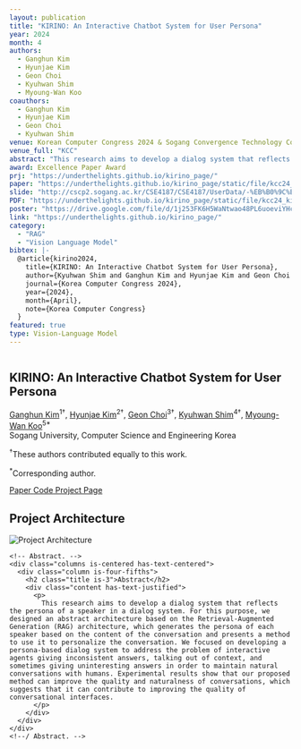 ```yaml
---
layout: publication
title: "KIRINO: An Interactive Chatbot System for User Persona"
year: 2024
month: 4
authors:
  - Ganghun Kim
  - Hyunjae Kim
  - Geon Choi
  - Kyuhwan Shim
  - Myoung-Wan Koo
coauthors:
  - Ganghun Kim
  - Hyunjae Kim
  - Geon Choi
  - Kyuhwan Shim
venue: Korean Computer Congress 2024 & Sogang Convergence Technology Competition 
venue_full: "KCC"
abstract: "This research aims to develop a dialog system that reflects the persona of a speaker in a dialog system. For this purpose, we designed an abstract architecture based on the Retrieval-Augmented Generation (RAG) architecture, which generates the persona of each speaker based on the content of the conversation and presents a method to use it to personalize the conversation. We focused on developing a persona-based dialog system to address the problem of interactive agents giving inconsistent answers, talking out of context, and sometimes giving uninteresting answers in order to maintain natural conversations with humans. Experimental results show that our proposed method can improve the quality and naturalness of conversations, which suggests that it can contribute to improving the quality of conversational interfaces."
award: Excellence Paper Award
prj: "https://underthelights.github.io/kirino_page/"
paper: "https://underthelights.github.io/kirino_page/static/file/kcc24_kirino.pdf"
slide: "http://cscp2.sogang.ac.kr/CSE4187/CSE4187/UserData/-%EB%B0%9C%ED%91%9C%EC%9E%90%EB%A3%8C-%EC%A4%91%EA%B0%84%EB%B0%9C%ED%91%9C-_%EB%82%B4_%EC%86%8C%ED%94%84%ED%8A%B8%EC%9B%A8%EC%96%B4%EA%B0%80_%EC%9D%B4%EB%A0%87%EA%B2%8C_%EA%B7%80%EC%97%AC%EC%9A%B8_%EB%A6%AC%EA%B0%80_%EC%97%86%EC%96%B4.pdf"
PDF: "https://underthelights.github.io/kirino_page/static/file/kcc24_kirino.pdf"
poster: "https://drive.google.com/file/d/1j253FK6H5WaNtwao48PL6uoeviYHcIAt/view"
link: "https://underthelights.github.io/kirino_page/"
category: 
  - "RAG"
  - "Vision Language Model"
bibtex: |-
  @article{kirino2024,
    title={KIRINO: An Interactive Chatbot System for User Persona},
    author={Kyuhwan Shim and Ganghun Kim and Hyunjae Kim and Geon Choi and Myoung-Wan Koo},
    journal={Korea Computer Congress 2024},
    year={2024},
    month={April},
    note={Korea Computer Congress}
  }
featured: true
type: Vision-Language Model
---
```

<meta name="description" content="KIRINO : An Interactive Chatbot System for User Persona">
<meta name="keywords" content="Dialogue System, Chatbot, User Persona">
<meta name="viewport" content="width=device-width, initial-scale=1">
<title>KIRINO : An Interactive Chatbot System for User Persona</title>

<!-- Global site tag (gtag.js) - Google Analytics -->
<script async src="https://www.googletagmanager.com/gtag/js?id=G-PYVRSFMDRL"></script>
<script>
  window.dataLayer = window.dataLayer || [];
  function gtag(){dataLayer.push(arguments);}
  gtag('js', new Date());
  gtag('config', 'G-PYVRSFMDRL');
</script>

<link href="https://fonts.googleapis.com/css?family=Google+Sans|Noto+Sans|Castoro" rel="stylesheet">
<link rel="stylesheet" href="./static/css/bulma.min.css">
<link rel="stylesheet" href="https://cdn.jsdelivr.net/gh/jpswalsh/academicons@1/css/academicons.min.css">
<link rel="stylesheet" href="./static/css/index.css">
<link rel="icon" href="favicon.ico">

<script src="https://ajax.googleapis.com/ajax/libs/jquery/3.5.1/jquery.min.js"></script>
<script defer src="https://cdnjs.cloudflare.com/ajax/libs/font-awesome/5.15.3/js/all.min.js"></script>
<script src="./static/js/index.js"></script>
</head>
<body>

<section class="hero">
  <div class="hero-body">
    <div class="container is-max-desktop">
      <div class="columns is-centered">
        <div class="column has-text-centered">
          <h1 class="title is-1 publication-title">KIRINO: An Interactive Chatbot System for User Persona</h1>
          <div class="is-size-5 publication-authors">
            <span class="author-block">
              <a href="https://github.com/kanghun0819">Ganghun Kim</a><sup>1†</sup>,
            </span>
            <span class="author-block">
              <a href="https://typednow.com/">Hyunjae Kim</a><sup>2†</sup>,
            </span>
            <span class="author-block">
              <a href="https://github.com/MarsMan13">Geon Choi</a><sup>3†</sup>,
            </span>
            <span class="author-block">
              <a href="https://bi.snu.ac.kr/~khshim">Kyuhwan Shim</a><sup>4†</sup>,
            </span>
            <span class="author-block">
              <a href="https://isds.sogang.ac.kr/page/members">Myoung-Wan Koo</a><sup>5*</sup>
            </span>
          </div>
          <div class="is-size-5 publication-authors">
            <span class="author-block"><sup></sup>Sogang University, Computer Science and Engineering</span>
            <span class="author-block"><sup></sup>Korea</span>
          </div>
          <p><sup>†</sup>These authors contributed equally to this work.</p>
          <p><sup>*</sup>Corresponding author.</p>
          <div class="column has-text-centered">
            <div class="publication-links">
              <!-- PDF Link. -->
              <span class="link-block">
                <a href="https://underthelights.github.io/kirino_page/static/file/kcc24_kirino.pdf" class="external-link button is-normal is-rounded is-dark">
                  <span class="icon">
                    <i class="fas fa-file-pdf"></i>
                  </span>
                  <span>Paper</span>
                </a>
              </span>
              <!-- Code Link. -->
              <span class="link-block">
                <a href="https://github.com/itsnowkim/kirino" class="external-link button is-normal is-rounded is-dark">
                  <span class="icon">
                    <i class="fab fa-github"></i>
                  </span>
                  <span>Code</span>
                </a>
              </span>
              <!-- Project Page Link. -->
              <span class="link-block">
                <a href="https://underthelights.github.io/kirino_page" class="external-link button is-normal is-rounded is-dark">
                  <span class="icon">
                    <i class="fas fa-link"></i>
                  </span>
                  <span>Project Page</span>
                </a>
              </span>
            </div>
          </div>
        </div>
      </div>
    </div>
  </div>
</section>

<section class="section">
  <div class="container is-max-desktop">
    <!-- Project Architecture Image. -->
    <div class="columns is-centered has-text-centered">
      <div class="column is-four-fifths">
        <h2 class="title is-3">Project Architecture</h2>
        <div class="publication-video">
          <img src="https://underthelights.github.io/kirino_page/static/image/kirino_rag.png" alt="Project Architecture">
        </div>
      </div>
    </div>
    <!--/ Project Architecture Image. -->

    <!-- Abstract. -->
    <div class="columns is-centered has-text-centered">
      <div class="column is-four-fifths">
        <h2 class="title is-3">Abstract</h2>
        <div class="content has-text-justified">
          <p>
            This research aims to develop a dialog system that reflects the persona of a speaker in a dialog system. For this purpose, we designed an abstract architecture based on the Retrieval-Augmented Generation (RAG) architecture, which generates the persona of each speaker based on the content of the conversation and presents a method to use it to personalize the conversation. We focused on developing a persona-based dialog system to address the problem of interactive agents giving inconsistent answers, talking out of context, and sometimes giving uninteresting answers in order to maintain natural conversations with humans. Experimental results show that our proposed method can improve the quality and naturalness of conversations, which suggests that it can contribute to improving the quality of conversational interfaces.
          </p>
        </div>
      </div>
    </div>
    <!--/ Abstract. -->
  </div>
</section>
